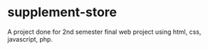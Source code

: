 # supplement-store
A project done for 2nd semester final web project using html, css, javascript, php.
